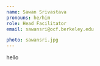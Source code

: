 ```yaml
---
name: Sawan Srivastava
pronouns: he/him
role: Head Facilitator
email: sawansri@ocf.berkeley.edu

photo: sawansri.jpg
---
```


hello
